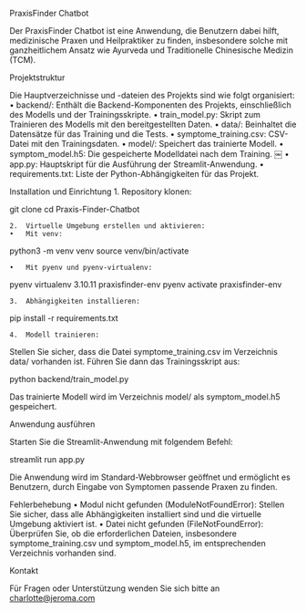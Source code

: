 PraxisFinder Chatbot

Der PraxisFinder Chatbot ist eine Anwendung, die Benutzern dabei hilft, medizinische Praxen und Heilpraktiker zu finden, insbesondere solche mit ganzheitlichem Ansatz wie Ayurveda und Traditionelle Chinesische Medizin (TCM).

Projektstruktur

Die Hauptverzeichnisse und -dateien des Projekts sind wie folgt organisiert:
	•	backend/: Enthält die Backend-Komponenten des Projekts, einschließlich des Modells und der Trainingsskripte.
	•	train_model.py: Skript zum Trainieren des Modells mit den bereitgestellten Daten.
	•	data/: Beinhaltet die Datensätze für das Training und die Tests.
	•	symptome_training.csv: CSV-Datei mit den Trainingsdaten.
	•	model/: Speichert das trainierte Modell.
	•	symptom_model.h5: Die gespeicherte Modelldatei nach dem Training. ￼
	•	app.py: Hauptskript für die Ausführung der Streamlit-Anwendung.
	•	requirements.txt: Liste der Python-Abhängigkeiten für das Projekt.

Installation und Einrichtung
	1.	Repository klonen:

git clone <repository-url>
cd Praxis-Finder-Chatbot


	2.	Virtuelle Umgebung erstellen und aktivieren:
	•	Mit venv: ￼

python3 -m venv venv
source venv/bin/activate


	•	Mit pyenv und pyenv-virtualenv:

pyenv virtualenv 3.10.11 praxisfinder-env
pyenv activate praxisfinder-env


	3.	Abhängigkeiten installieren:

pip install -r requirements.txt


	4.	Modell trainieren:
Stellen Sie sicher, dass die Datei symptome_training.csv im Verzeichnis data/ vorhanden ist. Führen Sie dann das Trainingsskript aus:

python backend/train_model.py

Das trainierte Modell wird im Verzeichnis model/ als symptom_model.h5 gespeichert.

Anwendung ausführen

Starten Sie die Streamlit-Anwendung mit folgendem Befehl:

streamlit run app.py

Die Anwendung wird im Standard-Webbrowser geöffnet und ermöglicht es Benutzern, durch Eingabe von Symptomen passende Praxen zu finden.

Fehlerbehebung
	•	Modul nicht gefunden (ModuleNotFoundError):
Stellen Sie sicher, dass alle Abhängigkeiten installiert sind und die virtuelle Umgebung aktiviert ist.
	•	Datei nicht gefunden (FileNotFoundError):
Überprüfen Sie, ob die erforderlichen Dateien, insbesondere symptome_training.csv und symptom_model.h5, im entsprechenden Verzeichnis vorhanden sind.

Kontakt

Für Fragen oder Unterstützung wenden Sie sich bitte an charlotte@jeroma.com


